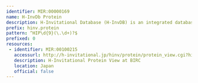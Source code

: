 ```yaml
---
identifier: MIR:00000169
name: H-InvDb Protein
description: H-Invitational Database (H-InvDB) is an integrated database of human genes and transcripts. It provides curated annotations of human genes and transcripts including gene structures, alternative splicing isoforms, non-coding functional RNAs, protein functions, functional domains, sub-cellular localizations, metabolic pathways, protein 3D structure, genetic polymorphisms (SNPs, indels and microsatellite repeats), relation with diseases, gene expression profiling, molecular evolutionary features, protein-protein interactions (PPIs) and gene families/groups. This datatype provides access to the 'Protein' view.
prefix: hinv.protein
pattern: ^HIP\d{9}(\.\d+)?$
prefixed: 0
resources:
 - identifier: MIR:00100215
   accessurl: http://h-invitational.jp/hinv/protein/protein_view.cgi?hip_id=
   description: H-Invitational Protein View at BIRC
   location: Japan
   official: false
---
```

